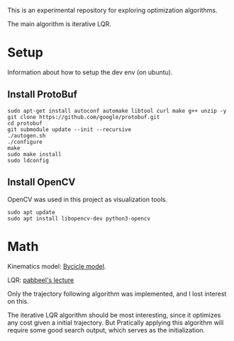This is an experimental repository for exploring optimization algorithms.

The main algorithm is iterative LQR.

# Setup

Information about how to setup the dev env (on ubuntu).

## Install ProtoBuf
```
sudo apt-get install autoconf automake libtool curl make g++ unzip -y
git clone https://github.com/google/protobuf.git
cd protobuf
git submodule update --init --recursive
./autogen.sh
./configure
make
sudo make install
sudo ldconfig
```

## Install OpenCV

OpenCV was used in this project as visualization tools.
```
sudo apt update
sudo apt install libopencv-dev python3-opencv
```

# Math
Kinematics model: [Bycicle model](https://borrelli.me.berkeley.edu/pdfpub/IV_KinematicMPC_jason.pdf).

LQR: [pabbeel's lecture](https://people.eecs.berkeley.edu/~pabbeel/cs287-fa12/slides/LQR.pdf)

Only the trajectory following algorithm was implemented, and I lost interest on this. 

The iterative LQR algorithm should be most interesting, since it optimizes any cost given a initial trajectory. 
But Pratically applying this algorithm will require some good search output, which serves as the initialization.